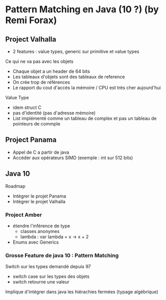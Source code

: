 # Pattern Matching en Java (10 ?) (by Remi Forax)

## Project Valhalla
- 2 features : value types, generic sur primitive et value types

Ce qui ne va pas avec les objets
- Chaque objet a un header de 64 bits
- Les tableaux d'objets sont des tableaux de reference
- On crée trop de références
- Le rapport du cout d'accès la mémoire / CPU est très cher aujourd'hui

Value Type
- idem struct C
- pas d'identité (pas d'adresse mémoire)
- List<complex> implémenté comme un tableau de complex et pas un tableau de pointeurs de commple

## Project Panama
- Appel de C a partir de java
- Accéder aux opérateurs SIMD (exemple : int sur 512 bits)

## Java 10

Roadmap 
- Intègrer le projet Panama
- Intègrer le projet Valhalla

### Project Amber
- étendre l'inférence de type
  - classes anonymes
  - lambda : var lambda = x -> x + 2
- Enums avec Generics

### Grosse Feature de java 10 : Pattern Matching

Switch sur les types demandé depuis 97
- switch case sur les types des objets
- switch retourne une valeur

Implique d'intégrer dans java les hiérachies fermées (typage algébrique)
